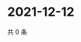 # 2021-12-12

共 0 条

<!-- BEGIN WEIBO -->
<!-- 最后更新时间 Sun Dec 12 2021 02:16:16 GMT+0800 (China Standard Time) -->

<!-- END WEIBO -->
